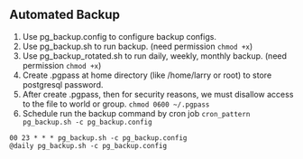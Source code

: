 ## Automated Backup
1. Use pg_backup.config to configure backup configs.
2. Use pg_backup.sh to run backup. (need permission `chmod +x`)
3. Use pg_backup_rotated.sh to run daily, weekly, monthly backup. (need permission `chmod +x`)
4. Create .pgpass at home directory (like /home/larry or root) to store postgresql password.
5. After create .pgpass, then for security reasons, we must disallow access to the file to world or group. `chmod 0600 ~/.pgpass`
6. Schedule run the backup command by cron job `cron_pattern pg_backup.sh -c pg_backup.config`
```
00 23 * * * pg_backup.sh -c pg_backup.config
@daily pg_backup.sh -c pg_backup.config
```

